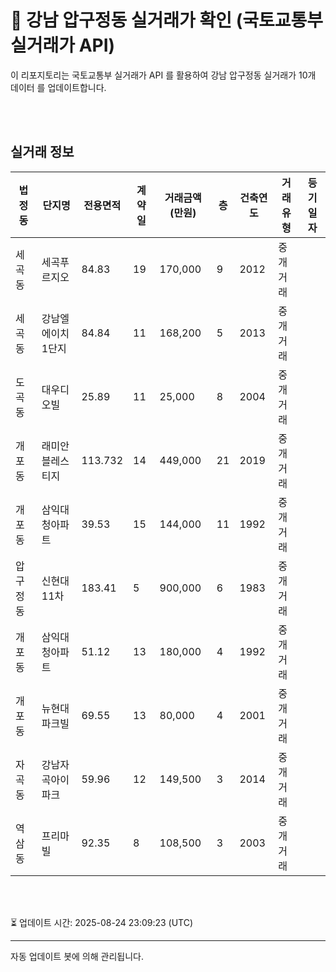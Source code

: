 
# 🚩 강남 압구정동 실거래가 확인 (국토교통부 실거래가 API)

이 리포지토리는 국토교통부 실거래가 API 를 활용하여 강남 압구정동 실거래가 10개 데이터 를 업데이트합니다.

<br>
<br>

## 실거래 정보
| 법정동 | 단지명 | 전용면적 | 계약일 | 거래금액(만원) | 층 | 건축연도 | 거래유형 | 등기일자 |
| --- | --- | --- | --- | --- | --- | --- | --- | --- |
| 세곡동 | 세곡푸르지오 | 84.83 | 19 | 170,000 | 9 | 2012 | 중개거래 |  |
| 세곡동 | 강남엘에이치1단지 | 84.84 | 11 | 168,200 | 5 | 2013 | 중개거래 |  |
| 도곡동 | 대우디오빌 | 25.89 | 11 | 25,000 | 8 | 2004 | 중개거래 |  |
| 개포동 | 래미안블레스티지 | 113.732 | 14 | 449,000 | 21 | 2019 | 중개거래 |  |
| 개포동 | 삼익대청아파트 | 39.53 | 15 | 144,000 | 11 | 1992 | 중개거래 |  |
| 압구정동 | 신현대11차 | 183.41 | 5 | 900,000 | 6 | 1983 | 중개거래 |  |
| 개포동 | 삼익대청아파트 | 51.12 | 13 | 180,000 | 4 | 1992 | 중개거래 |  |
| 개포동 | 뉴현대파크빌 | 69.55 | 13 | 80,000 | 4 | 2001 | 중개거래 |  |
| 자곡동 | 강남자곡아이파크 | 59.96 | 12 | 149,500 | 3 | 2014 | 중개거래 |  |
| 역삼동 | 프리마빌 | 92.35 | 8 | 108,500 | 3 | 2003 | 중개거래 |  |

<br>
<br>

⏳ 업데이트 시간: 2025-08-24 23:09:23 (UTC)

---
자동 업데이트 봇에 의해 관리됩니다.
    